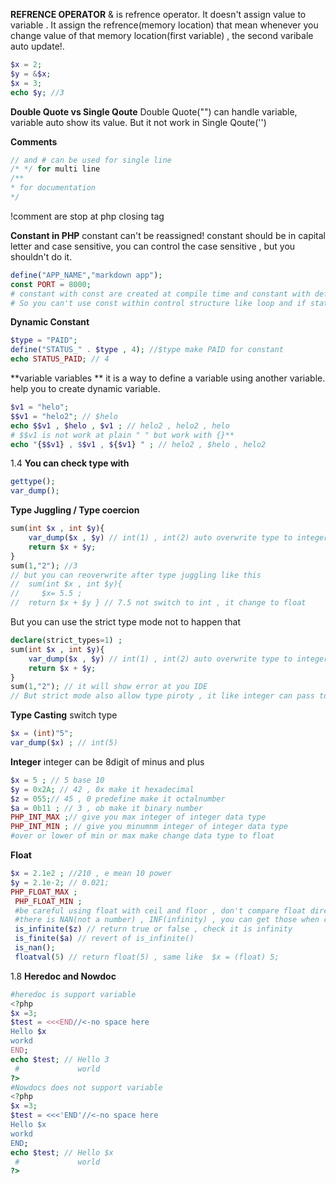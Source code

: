**REFRENCE OPERATOR**
& is refrence operator. It doesn't assign value to variable . It assign the refrence(memory location) that mean whenever you change value of that memory location(first variable) , the second varibale auto update!.
```php
$x = 2;
$y = &$x;
$x = 3;
echo $y; //3
```

**Double Quote vs Single Qoute**
Double Quote("") can handle variable, variable auto show its value. But it not work in Single Qoute('')

**Comments**
```php
// and # can be used for single line 
/* */ for multi line
/**
* for documentation
*/
```

!comment are stop at php closing tag

**Constant in PHP**
constant can't be reassigned!
constant should be in capital letter and case sensitive,
you can control the case sensitive , but you shouldn't do it.
```php
define("APP_NAME","markdown app");
const PORT = 8000;
# constant with const are created at compile time and constant with define() are created at runtime.
# So you can't use const within control structure like loop and if statement. but define() can.
```
**Dynamic Constant**
```php
$type = "PAID";
define("STATUS_" . $type , 4); //$type make PAID for constant
echo STATUS_PAID; // 4
```
**variable variables **
it is a way to define a variable using another variable. help you to create dynamic variable.
```php
$v1 = "helo";
$$v1 = "helo2"; // $helo 
echo $$v1 , $helo , $v1 ; // helo2 , helo2 , helo
# $$v1 is not work at plain " " but work with {}**
echo "{$$v1} , $$v1 , ${$v1} " ; // helo2 , $helo , helo2
```

1.4
**You can check type with**
```php
gettype();
var_dump();
```
**Type Juggling / Type coercion**
```php
sum(int $x , int $y){
    var_dump($x , $y) // int(1) , int(2) auto overwrite type to integer
    return $x + $y;
}
sum(1,"2"); //3
// but you can reoverwrite after type juggling like this 
//  sum(int $x , int $y){ 
//     $x= 5.5 ;
//  return $x + $y } // 7.5 not switch to int , it change to float
```
But you can use the strict type mode not to happen that
```php
declare(strict_types=1) ;
sum(int $x , int $y){
    var_dump($x , $y) // int(1) , int(2) auto overwrite type to integer
    return $x + $y;
}
sum(1,"2"); // it will show error at you IDE 
// But strict mode also allow type piroty , it like integer can pass to float type 🥹
```
**Type Casting**
switch type 
```php
$x = (int)"5"; 
var_dump($x) ; // int(5)
```
**Integer**
integer can be 8digit of minus and plus
```php
$x = 5 ; // 5 base 10
$y = 0x2A; // 42 , 0x make it hexadecimal
$z = 055;// 45 , 0 predefine make it octalnumber
$a = 0b11 ; // 3 , ob make it binary number
PHP_INT_MAX ;// give you max integer of integer data type
PHP_INT_MIN ; // give you minumnm integer of integer data type
#over or lower of min or max make change data type to float
```
**Float**
```php
$x = 2.1e2 ; //210 , e mean 10 power
$y = 2.1e-2; // 0.021;
PHP_FLOAT_MAX ;
 PHP_FLOAT_MIN ; 
 #be careful using float with ceil and floor , don't compare float directly  
 #there is NAN(not a number) , INF(infinity) , you can get those when calculation 
 is_infinite($z) // return true or false , check it is infinity 
 is_finite($a) // revert of is_infinite()
 is_nan();
 floatval(5) // return float(5) , same like  $x = (float) 5;
```

1.8
**Heredoc and Nowdoc**
```php
#heredoc is support variable 
<?php
$x =3;
$test = <<<END//<-no space here
Hello $x
workd
END;
echo $test; // Hello 3
 #             world 
?>
#Nowdocs does not support variable
<?php
$x =3;
$test = <<<'END'//<-no space here
Hello $x
workd
END;
echo $test; // Hello $x
 #             world 
?>
```

